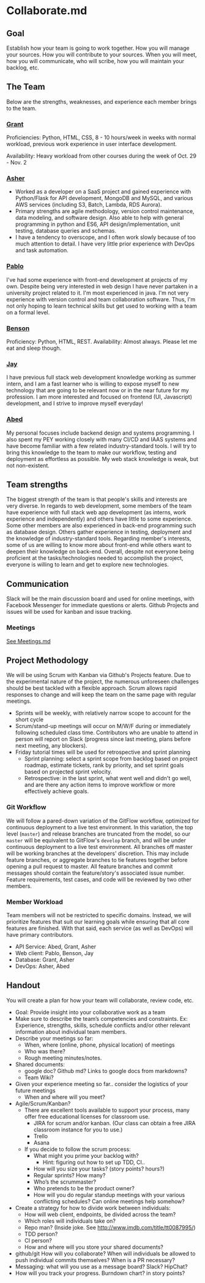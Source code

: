 # Collaborate.md

## Goal
Establish how your team is going to work together. How you will manage your sources. How you will contribute to your sources. When you will meet, how you will communicate, who will scribe, how you will maintain your backlog, etc.

## The Team
Below are the strengths, weaknesses, and experience each member brings to the team.
### [Grant](https://github.com/wonggran)
Proficiencies: Python, HTML, CSS, 8 - 10 hours/week in weeks with normal workload, previous work experience in user interface development.

Availability: Heavy workload from other courses during the week of Oct. 29 - Nov. 2

### [Asher](https://github.com/asher-dev)
* Worked as a developer on a SaaS project and gained experience with Python/Flask for API development, MongoDB and MySQL, and various AWS services (including S3, Batch, Lambda, RDS Aurora).
* Primary strengths are agile methodology, version control maintenance, data modeling, and software design. Also able to help with general programming in python and ES6, API design/implementation, unit testing, database queries and schemas.
* I have a tendency to overscope, and I often work slowly because of too much attention to detail. I have very little prior experience with DevOps and task automation.

### [Pablo](https://github.com/pablolluchr)
I've had some experience with front-end development at projects of my own. Despite being very interested in web design I have never partaken in a university project related to it. I'm most experienced in java. I'm not very experience with version control and team collaboration software. Thus, I'm not only hoping to learn technical skills but get used to working with a team on a formal level.

### [Benson](https://github.com/bensonchan)
Proficiency: Python, HTML, REST.
Availability: Almost always. Please let me eat and sleep though.

### [Jay](https://github.com/JZ6)
I have previous full stack web development knowledge working as summer intern, and I am a fast learner who is willing to expose myself to new technology that are going to be relevant now or in the near future for my profession. I am more interested and focused on frontend (UI, Javascript) development, and I strive to improve myself everyday!

### [Abed](https://github.com/abedef)
My personal focuses include backend design and systems programming. I also
spent my PEY working closely with many CI/CD and IAAS systems and have become
familiar with a few related industry-standard tools. I will try to bring this
knowledge to the team to make our workflow, testing and deployment as
effortless as possible. My web stack knowledge is weak, but not non-existent.

## Team strengths
The biggest strength of the team is that people's skills and interests are very diverse. 
In regards to web development, some members of the team have experience with full stack web app development (as interns, work experience and independently) and others have little to some experience. Some other members are also experienced in back-end programming such as database design. Others gather experience in testing, deployment and the knowledge of industry-standard tools.
Regarding member's interests, some of us are willing to know more about front-end while others want to deepen their knowledge on back-end.
Overall, despite not everyone being proficient at the tasks/technologies needed to accomplish the project, everyone is willing to learn and get to explore new technologies.


## Communication
Slack will be the main discussion board and used for online meetings, with Facebook Messenger for immediate questions or alerts. Github Projects and issues will be used for kanban and issue tracking.

### Meetings
[See Meetings.md](Meetings.md)

## Project Methodology
We will be using Scrum with Kanban via Github's Projects feature. Due to the experimental nature of the project, the numerous unforeseen challenges should be best tackled with a flexible approach. Scrum allows rapid responses to change and will keep the team on the same page with regular meetings.
* Sprints will be weekly, with relatively narrow scope to account for the short cycle
* Scrum/stand-up meetings will occur on M/W/F during or immediately following scheduled class time. Contributors who are unable to attend in person will report on Slack (progress since last meeting, plans before next meeting, any blockers).
* Friday tutorial times will be used for retrospective and sprint planning
  * Sprint planning: select a sprint scope from backlog based on project roadmap, estimate tickets, rank by priority, and set sprint goals based on projected sprint velocity.
  * Retrospective: in the last sprint, what went well and didn't go well, and are there any action items to improve workflow or more effectively achieve goals.

### Git Workflow
We will follow a pared-down variation of the GitFlow workflow, optimized for continuous deployment to a live test environment. In this variation, the top level (`master`) and release branches are truncated from the model, so our `master` will be equivalent to GitFlow's `develop` branch, and will be under continuous deployment to a live test environment. All branches off master will be working branches at the developers' discretion. This may include feature branches, or aggregate branches to tie features together before opening a pull request to master. All feature branches and commit messages should contain the feature/story's associated issue number. Feature requirements, test cases, and code will be reviewed by two other members.

### Member Workload
Team members will not be restricted to specific domains. Instead, we will prioritize features that suit our learning goals while ensuring that all core features are finished. With that said, each service (as well as DevOps) will have primary contributors.
* API Service: Abed, Grant, Asher
* Web client: Pablo, Benson, Jay
* Database: Grant, Asher
* DevOps: Asher, Abed

## Handout
You will create a plan for how your team will collaborate, review code, etc.
* Goal: Provide insight into your collaborative work as a team
* Make sure to describe the team’s competencies and constraints. Ex: Experience, strengths, skills, schedule conflicts and/or other relevant information about individual team members.
* Describe your meetings so far:
  * When, where (online, phone, physical location) of meetings
  * Who was there?
  * Rough meeting minutes/notes.
* Shared documents:
  * google doc? Github md? Links to google docs from markdowns?
  * Team Wiki?
* Given your experience meeting so far.. consider the logistics of your future meetings
  * When and where will you meet? 
* Agile/Scrum/Kanban?
  * There are excellent tools available to support your process, many offer free educational licenses for classroom use.
    * JIRA for scrum and/or kanban. (Our class can obtain a free JIRA classroom instance for you to use.)
    * Trello
    * Asana
  * If you decide to follow the scrum process:
    * What might you prime your backlog with?
      * Hint: figuring out how to set up TDD, CI..
    * How will you size your tasks? (story points? hours?)
    * Regular sprints? How many?
    * Who’s the scrummaster?
    * Who pretends to be the product owner?
    * How will you do regular standup meetings with your various conflicting schedules? Can online meetings help somehow?
* Create a strategy for how to divide work between individuals:
  * How will web client, endpoints, be divided across the team?
  * Which roles will individuals take on?
  * Repo man? (Inside joke. See http://www.imdb.com/title/tt0087995/) 
  * TDD person?
  * CI person?
  * How and where will you store your shared documents?
* github/git How will you collaborate? When will individuals be allowed to push individual commits themselves? When is a PR necessary?
* Messaging: what will you use as a message board? Slack? HipChat? 
* How will you track your progress. Burndown chart? in story points?

